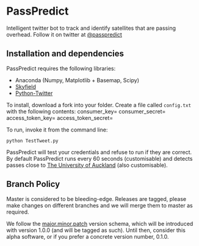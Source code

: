 # PassPredict

Intelligent twitter bot to track and identify satellites that are passing overhead. Follow it on twitter at [@passpredict](http://twitter.com/passpredict)

## Installation and dependencies
PassPredict requires the following libraries:
- Anaconda (Numpy, Matplotlib + Basemap, Scipy)
- [Skyfield](https://rhodesmill.org/skyfield)
- [Python-Twitter](https://github.com/bear/python-twitter)

To install, download a fork into your folder. Create a file called `config.txt` with the following contents:
    consumer_key=<CONSUMER KEY>
    consumer_secret=<CONSUMER SECRET>
    access_token_key=<TOKEN>
    access_token_secret=<SECRET KEY>

To run, invoke it from the command line:

    python TestTweet.py

PassPredict will test your credentials and refuse to run if they are correct. By default PassPredict runs every 60 seconds (customisable) and detects passes close to [The University of Auckland](http://auckland.ac.nz) (also customisable).

## Branch Policy
Master is considered to be bleeding-edge. Releases are tagged, please make changes on different branches and we will merge them to master as required.

We follow the [major.minor.patch](https://semver.org/) version schema, which will be introduced with version 1.0.0 (and will be tagged as such). Until then, consider this alpha software, or if you prefer a concrete version number, 0.1.0.
